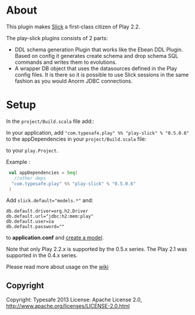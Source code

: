 # About

This plugin makes [Slick](http://slick.typesafe.com/) a first-class citizen of Play 2.2.

The play-slick plugins consists of 2 parts:
 - DDL schema generation Plugin that works like the Ebean DDL Plugin. Based on config it generates create schema and drop schema SQL commands and writes them to evolutions.
 - A wrapper DB object that uses the datasources defined in the Play config files. It is there so it is possible to use Slick sessions in the same fashion as you would Anorm JDBC connections.


# Setup

In the `project/Build.scala` file add::

In your application, add `"com.typesafe.play" %% "play-slick" % "0.5.0.6"` to the appDependencies in your `project/Build.scala` file:

to your `play.Project`.

Example :

```scala
 val appDependencies = Seq(
   //other deps
  "com.typesafe.play" %% "play-slick" % "0.5.0.6" 
 )
```

Add `slick.default="models.*"` and:
```
db.default.driver=org.h2.Driver
db.default.url="jdbc:h2:mem:play"
db.default.user=sa
db.default.password=""
```
to **application.conf** and [create a model](http://slick.typesafe.com/doc/1.0.1/lifted-embedding.html#tables).



Note that only Play 2.2.x is supported by the 0.5.x series.
The Play 2.1 was supported in the 0.4.x series.

Please read more about usage on the [wiki](https://github.com/freekh/play-slick/wiki)

Copyright
---------

Copyright: Typesafe 2013
License: Apache License 2.0, http://www.apache.org/licenses/LICENSE-2.0.html

